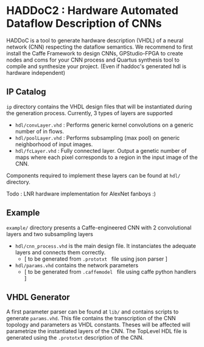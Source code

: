 # HADDoC2 :  Hardware Automated Dataflow Description of CNNs
HADDoC is a tool to generate hardware description (VHDL) of a neural network (CNN) respecting the dataflow semantics. 
We recommend to first install the Caffe Framework to design CNNs, GPStudio-FPGA to create nodes and coms for your CNN process and Quartus synthesis tool to compile and synthesize your project. (Even if haddoc's generated hdl is hardware independent)


## IP Catalog
`ip` directory contains the VHDL design files that will be instantiated during the generation process.  Currently, 3 types of layers are supported
- `hdl/convLayer.vhd` : Performs generic kernel convolutions on a generic number of in flows.
- `hdl/poolLayer.vhd` : Performs subsampling (max pool) on generic neighborhood of input images.
- `hdl/fcLayer.vhd`   : Fully connected layer. Output a genetic number of maps where each pixel corresponds to a region in the input image of the CNN.

Components required to implement these layers can be found at `hdl/` directory.

Todo : LNR hardware implementation for AlexNet fanboys :)



## Example
`example/` directory presents a Caffe-engineered CNN with 2 convolutional layers and two subsampling layers
- `hdl/cnn_process.vhd` is the main design file. It instanciates the adequate layers and connects them correctly.
    - [ to be generated from `.prototxt ` file using json parser ]
- `hdl/params.vhd` contains the network parameters
    - [ to be generated from `.caffemodel ` file using caffe python handlers ]


## VHDL Generator
A first parameter parser can be found at `lib/` and contains scripts to generate `params.vhd`. This file contains the transcription of the CNN topology and parameters as VHDL constants. Theses will be affected will parametrize the instantiated layers of the CNN.
The TopLevel HDL file is generated using the `.prototxt` description of the CNN.
